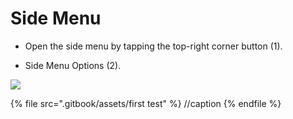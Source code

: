 # Side Menu

- Open the side menu by tapping the top-right corner button (1).​​

- Side Menu Options (2).

![](https://user-images.githubusercontent.com/105650529/169867246-2bb8d27f-1a37-4bc3-817c-aaa67b3582e9.png)

{% file src=".gitbook/assets/first test" %} //caption {% endfile %}
